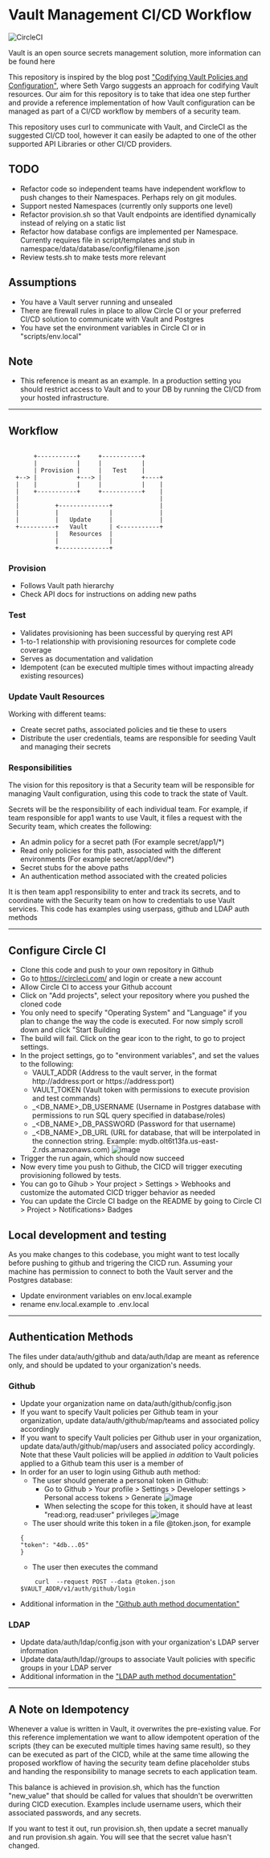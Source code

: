# Vault Management CI/CD Workflow

![CircleCI](https://circleci.com/gh/stenio123/vault-devops-ci-cd.svg?style=shield&circle-token=75463fba3e49dbecc28702cb725369bff10ac039)

Vault is an open source secrets management solution, more information can be found here <Link to Vaultproject.io>

This repository is inspired by the blog post ["Codifying Vault Policies and Configuration"][post], where Seth Vargo suggests an approach for codifying Vault resources. Our aim for this repository is to take that idea one step further and provide a reference implementation of how Vault configuration can be managed as part of a CI/CD workflow by members of a security team. 

This repository uses curl to communicate with Vault, and CircleCI as the suggested CI/CD tool, however it can easily be adapted to one of the other supported API Libraries <link here> or other CI/CD providers.

## TODO
- Refactor code so independent teams have independent workflow to push changes to their Namespaces. Perhaps rely on git modules.
- Support nested Namespaces (currently only supports one level)
- Refactor provision.sh so that Vault endpoints are identified dynamically instead of relying on a static list
- Refactor how database configs are implemented per Namespace. Currently requires file in script/templates and stub in namespace/data/database/config/filename.json
- Review tests.sh to make tests more relevant

## Assumptions
- You have a Vault server running and unsealed
- There are firewall rules in place to allow Circle CI or your preferred CI/CD solution to communicate with Vault and Postgres
- You have set the environment variables in Circle CI or in "scripts/env.local"

## Note
- This reference is meant as an example. In a production setting you should restrict access to Vault and to your DB by running the CI/CD from your hosted infrastructure.

---

## Workflow
```

       +-----------+     +-----------+
       |           |     |           |
       | Provision |     |   Test    |
  +--> |           +---> |           +----+
  |    |           |     |           |    |
  |    +-----------+     +-----------+    |
  |                                       |
  |          +--------------+             |
  |          |              |             |
  |          |   Update     |             |
  +----------+   Vault      | <-----------+
             |   Resources  |
             |              |
             +--------------+
```

### Provision
- Follows Vault path hierarchy
- Check API docs for instructions on adding new paths <Link here>

### Test
- Validates provisioning has been successful by querying rest API
- 1-to-1 relationship with provisioning resources for complete code coverage
- Serves as documentation and validation
- Idempotent (can be executed multiple times without impacting already existing resources)

### Update Vault Resources
Working with different teams:
- Create secret paths, associated policies and tie these to users
- Distribute the user credentials, teams are responsible for seeding Vault and managing their secrets

### Responsibilities
The vision for this repository is that a Security team will be responsible for managing Vault configuration, using this code to track the state of Vault.

Secrets will be the responsibility of each individual team. For example, if team responsible for app1 wants to use Vault, it files a request with the Security team, which creates the following:
- An admin policy for a secret path (For example secret/app1/*)
- Read only policies for this path, associated with the different environments (For example secret/app1/dev/*)
- Secret stubs for the above paths
- An authentication method associated with the created policies

It is then team app1 responsibility to enter and track its secrets, and to coordinate with the Security team on how to credentials to use Vault services. This code has examples using userpass, github and LDAP auth methods

---

## Configure Circle CI
- Clone this code and push to your own repository in Github
- Go to https://circleci.com/ and login or create a new account
- Allow Circle CI to access your Github account
- Click on "Add projects", select your repository where you pushed the cloned code
- You only need to specify "Operating System" and  "Language" if you plan to change the way the code is executed. For now simply scroll down and click "Start Building
- The build will fail. Click on the gear icon to the right, to go to project settings.
- In the project settings, go to "environment variables", and set the values to the following:
    - VAULT_ADDR (Address to the vault server, in the format http://address:port or https://address:port)
    - VAULT_TOKEN (Vault token with permissions to execute provision and test commands)
    - <NAMESPACE>_<DB_NAME>_DB_USERNAME (Username in Postgres database with permissions to run SQL query specified in database/roles)
    - <NAMESPACE>_<DB_NAME>_DB_PASSWORD (Password for that username)
    - <NAMESPACE>_<DB_NAME>_DB_URL (URL for database, that will be interpolated in the connection string. Example: mydb.olt6t13fa.us-east-2.rds.amazonaws.com)
    ![image](images/CircleCiEnvVars.png)
- Trigger the run again, which should now succeed
- Now every time you push to Github, the CICD will trigger executing provisioning followed by tests.
- You can go to Gihub > Your project > Settings > Webhooks and customize the automated CICD trigger behavior as needed
- You can update the Circle CI badge on the README by going to Circle CI > Project > Notifications> Badges

## Local development and testing
As you make changes to this codebase, you might want to test locally before pushing to github and trigering the CICD run. Assuming your machine has permission to connect to both the Vault server and the Postgres database:
- Update environment variables on env.local.example 
- rename env.local.example to .env.local

---

## Authentication Methods
The files under data/auth/github and data/auth/ldap are meant as reference only, and should be updated to your organization's needs.

### Github
- Update your organization name on data/auth/github/config.json
- If you want to specify Vault policies per Github team in your organization, update data/auth/github/map/teams and associated policy accordingly
- If you want to specify Vault policies per Github user in your organization, update data/auth/github/map/users and associated policy accordingly. Note that these Vault policies will be applied *in addition* to Vault policies applied to a Github team this user is a member of
- In order for an user to login using Github auth method:
    - The user should generate a personal token in Github:
        - Go to Github > Your profile > Settings > Developer settings > Personal access tokens > Generate
        ![image](images/GithubAccessToken_1.png)
        - When selecting the scope for this token, it should have at least "read:org, read:user" privileges
        ![image](images/GithubAccessToken_2.png)
    - The user should write this token in a file @token.json, for example
    ```
    {
    "token": "4db...05"
    }
    ```
    - The user then executes the command
    ```
        curl  --request POST --data @token.json $VAULT_ADDR/v1/auth/github/login
    ```
- Additional information in the ["Github auth method documentation"][github-docs]

### LDAP
- Update data/auth/ldap/config.json with your organization's LDAP server information
- Update data/auth/ldap//groups to associate Vault policies with specific groups in your LDAP server
- Additional information in the ["LDAP auth method documentation"][ldap-docs]

---

## A Note on Idempotency
Whenever a value is written in Vault, it overwrites the pre-existing value. For this reference implementation we want to allow idempotent operation of the scripts (they can be executed multiple times having same result), so they can be executed as part of the CICD, while at the same time allowing the proposed workflow of having the security team define placeholder stubs and handing the responsibility to manage secrets to each application team.  

This balance is achieved in provision.sh, which has the function "new_value" that should be called for values that shouldn't be overwritten during CICD execution. Examples include username users, which their associated passwords, and any secrets.

If you want to test it out, run provision.sh, then update a secret manually and run provision.sh again. You will see that the secret value hasn't changed.


[post]: https://www.hashicorp.com/blog/codifying-vault-policies-and-configuration.html
[vaultproject]: https://www.vaultproject.io
[github-docs]: https://www.vaultproject.io/docs/auth/github.html
[ldap-docs]: https://www.vaultproject.io/docs/auth/ldap.html
